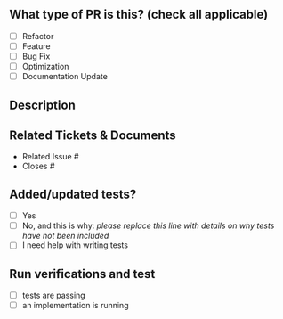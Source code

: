 <!--
     For Work In Progress Pull Requests, please use the Draft PR feature,
     see https://github.blog/2019-02-14-introducing-draft-pull-requests/ for further details.

     For a timely review/response, please avoid force-pushing additional
     commits if your PR already received reviews or comments.

     Before submitting a Pull Request, please ensure that you have:
     - Read the Contributing guide: https://github.com/forbiddencoding/howlongtobeat/blob/main/CONTRIBUTING.md

     - Provide tests for your changes.
     - Use descriptive commit messages.
	 - Comment your code where appropriate.
	 - Squash your commits
     - Update any related documentation.
-->

## What type of PR is this? (check all applicable)

- [ ] Refactor
- [ ] Feature
- [ ] Bug Fix
- [ ] Optimization
- [ ] Documentation Update

## Description

## Related Tickets & Documents

<!--
For pull requests that relate or close an issue, please include them
below.  We like to follow [Github's guidance on linking issues to pull requests](https://docs.github.com/en/issues/tracking-your-work-with-issues/linking-a-pull-request-to-an-issue).

For example having the text: "closes #1234" would connect the current pull
request to issue 1234.  And when we merge the pull request, Github will
automatically close the issue.
-->

- Related Issue #
- Closes #

## Added/updated tests?

- [ ] Yes
- [ ] No, and this is why: _please replace this line with details on why tests
  have not been included_
- [ ] I need help with writing tests

## Run verifications and test

- [ ] tests are passing
- [ ] an implementation is running